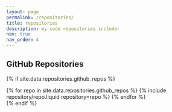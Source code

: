 ```yaml
---
layout: page
permalink: /repositories/
title: repositories
description: my code repositories include:
nav: true
nav_order: 4
---
```


<!--## GitHub users-->

<!--{% if site.data.repositories.github_users %}-->

<!--<div class="repositories d-flex flex-wrap flex-md-row flex-column justify-content-between align-items-center">-->
<!--  {% for user in site.data.repositories.github_users %}-->
<!--    {% include repository/repo_user.liquid username=user %}-->
<!--  {% endfor %}-->
<!--</div>-->

<!------->

<!--{% if site.repo_trophies.enabled %}-->
<!--{% for user in site.data.repositories.github_users %}-->
<!--{% if site.data.repositories.github_users.size > 1 %}-->

<!--  <h4>{{ user }}</h4>-->
<!--  {% endif %}-->
<!--  <div class="repositories d-flex flex-wrap flex-md-row flex-column justify-content-between align-items-center">-->
<!--  {% include repository/repo_trophies.liquid username=user %}-->
<!--  </div>-->

<!------->

<!--{% endfor %}-->
<!--{% endif %}-->
<!--{% endif %}-->

## GitHub Repositories

{% if site.data.repositories.github_repos %}

<div class="repositories d-flex flex-wrap flex-md-row flex-column justify-content-between align-items-center">
  {% for repo in site.data.repositories.github_repos %}
    {% include repository/repo.liquid repository=repo %}
  {% endfor %}
</div>
{% endif %}
